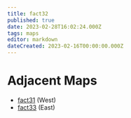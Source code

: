 ```yaml
---
title: fact32
published: true
date: 2023-02-28T16:02:24.000Z
tags: maps
editor: markdown
dateCreated: 2023-02-16T00:00:00.000Z
---
```



# Adjacent Maps
 * [fact31](/maps/fact31) (West)
 * [fact33](/maps/fact33) (East)
